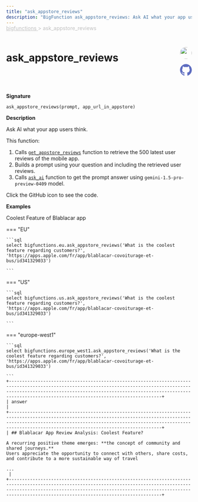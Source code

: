 ```yaml
---
title: "ask_appstore_reviews"
description: "BigFunction ask_appstore_reviews: Ask AI what your app users think."
---
```


<span style="color: silver; position: relative; top: -1rem">
  <a href=".." style="color: silver">bigfunctions </a> > ask_appstore_reviews
</span>

# ask_appstore_reviews


<div style="position: relative; top: -4rem; margin-bottom:  -2rem; text-align: right; z-index: 9999;">
  
  <a href="https://www.linkedin.com/in/paul-marcombes" title="Author: Paul Marcombes" target="_blank">
    <img src="https://lh3.googleusercontent.com/a-/ACB-R5RDf2yxcw1p_IYLCKmiUIScreatDdhG8B83om6Ohw=s260" width="32" style=" border-radius: 50% !important">
  </a>
  
  <a href="{REPO_URL}/tree/main/bigfunctions/ask_appstore_reviews.yaml" title="Edit on GitHub" target="_blank"><svg xmlns="http://www.w3.org/2000/svg" width="32" height="32" viewBox="0 0 24 24"><path fill="#5d6cc0" d="M12 0c-6.626 0-12 5.373-12 12 0 5.302 3.438 9.8 8.207 11.387.599.111.793-.261.793-.577v-2.234c-3.338.726-4.033-1.416-4.033-1.416-.546-1.387-1.333-1.756-1.333-1.756-1.089-.745.083-.729.083-.729 1.205.084 1.839 1.237 1.839 1.237 1.07 1.834 2.807 1.304 3.492.997.107-.775.418-1.305.762-1.604-2.665-.305-5.467-1.334-5.467-5.931 0-1.311.469-2.381 1.236-3.221-.124-.303-.535-1.524.117-3.176 0 0 1.008-.322 3.301 1.23.957-.266 1.983-.399 3.003-.404 1.02.005 2.047.138 3.006.404 2.291-1.552 3.297-1.23 3.297-1.23.653 1.653.242 2.874.118 3.176.77.84 1.235 1.911 1.235 3.221 0 4.609-2.807 5.624-5.479 5.921.43.372.823 1.102.823 2.222v3.293c0 .319.192.694.801.576 4.765-1.589 8.199-6.086 8.199-11.386 0-6.627-5.373-12-12-12z"/></svg></a>
</div>



**Signature** 
```
ask_appstore_reviews(prompt, app_url_in_appstore)
```

**Description**

Ask AI what your app users think.

This function:

1. Calls [`get_appstore_reviews`](https://unytics.io/bigfunctions/bigfunctions/get_appstore_reviews/) function to retrieve the 500 latest user reviews of the mobile app.
2. Builds a prompt using your question and including the retrieved user reviews.
3. Calls [`ask_ai`](https://unytics.io/bigfunctions/bigfunctions/ask_ai/) function to get the prompt answer using `gemini-1.5-pro-preview-0409` model.

Click the GitHub icon to see the code. 






**Examples**



<span style="color: var(--md-typeset-a-color);">Coolest Feature of Blablacar app</span>









=== "EU"

    ```sql
    select bigfunctions.eu.ask_appstore_reviews('What is the coolest feature regarding customers?', 'https://apps.apple.com/fr/app/blablacar-covoiturage-et-bus/id341329033')
    
    ```




=== "US"

    ```sql
    select bigfunctions.us.ask_appstore_reviews('What is the coolest feature regarding customers?', 'https://apps.apple.com/fr/app/blablacar-covoiturage-et-bus/id341329033')
    
    ```




=== "europe-west1"

    ```sql
    select bigfunctions.europe_west1.ask_appstore_reviews('What is the coolest feature regarding customers?', 'https://apps.apple.com/fr/app/blablacar-covoiturage-et-bus/id341329033')
    
    ```









<pre style="margin-top: -1rem;">
<code style="padding-top: 0px; padding-bottom: 0px;">+----------------------------------------------------------------------------------------------------------------------------------------------------------------------------------------------------------------------------------------------------------------------------+
| answer                                                                                                                                                                                                                                                                     |
+----------------------------------------------------------------------------------------------------------------------------------------------------------------------------------------------------------------------------------------------------------------------------+
| ## Blablacar App Review Analysis: Coolest Feature?

A recurring positive theme emerges: **the concept of community and shared journeys.**  
Users appreciate the opportunity to connect with others, share costs, and contribute to a more sustainable way of travel

...
 |
+----------------------------------------------------------------------------------------------------------------------------------------------------------------------------------------------------------------------------------------------------------------------------+
</code>
</pre>









